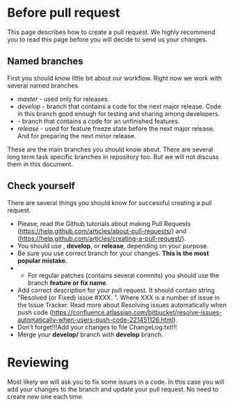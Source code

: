 # Before pull request

This page describes how to create a pull request. We highly recommend you to read this page before you will decide to send us your changes.

## Named branches

First you should know little bit about our workflow. Right now we work with several named branches.

* *master* - used only for releases.
* *develop* - branch that contains a code for the next major release. Code in this branch good enough for testing and sharing among developers.
* *<feature or fix>* - branch that contains a code for an unfinished features.
* *release* - used for feature freeze state before the next major release. And for preparing the next minor release.

These are the main branches you should know about. There are several long term task specific branches in repository too. But we will not discuss them in this document.

## Check yourself

There are several things you should know for successful creating a pull request.

- Please, read the Github tutorials about making Pull Requests (https://help.github.com/articles/about-pull-requests/) and (https://help.github.com/articles/creating-a-pull-request/).
- You should use **<feature or fix>**, **develop**, or **release**, depending on your purpose.
- Be sure you use correct branch for your changes. **This is the most popular mistake.**
- - For regular patches (contains several commits) you should use the branch **feature or fix name**. 
- Add correct description for your pull request. It should contain string "Resolved (or Fixed) issue #XXX. <Text of an issue description>". Where XXX is a number of issue in the Issue Tracker. Read more about Resolving issues automatically when push code (https://confluence.atlassian.com/bitbucket/resolve-issues-automatically-when-users-push-code-221451126.html).
- Don't forget!!!Add your changes to file ChangeLog.txt!!!
- Merge your **develop/<feature or fix>** branch with **develop** branch.

# Reviewing 
Most likely we will ask you to fix some issues in a code. In this case you will add your changes to the **<feature or fix>** branch and update your pull request. No need to create new one each time.
